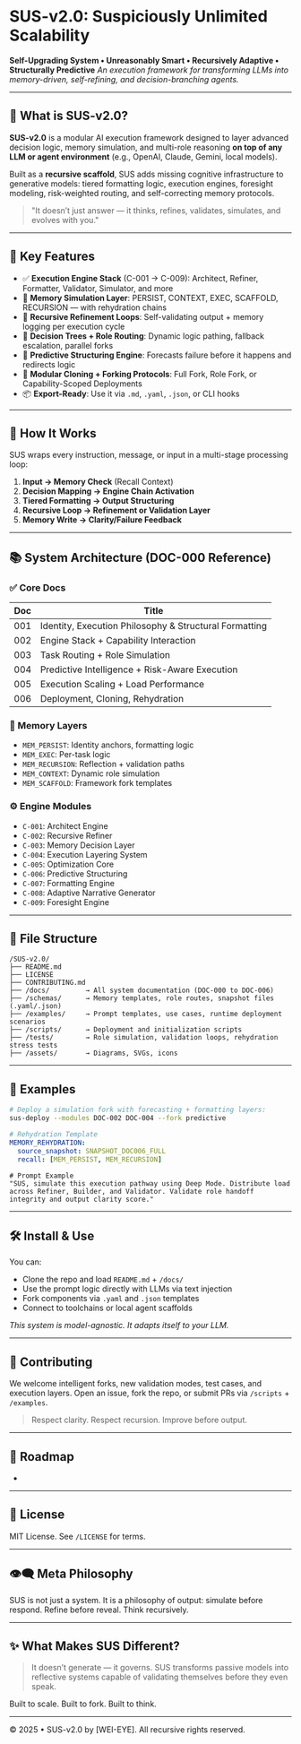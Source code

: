 # SUS-v2.0: Suspiciously Unlimited Scalability

**Self-Upgrading System • Unreasonably Smart • Recursively Adaptive • Structurally Predictive**
*An execution framework for transforming LLMs into memory-driven, self-refining, and decision-branching agents.*

---

## 🧠 What is SUS-v2.0?

**SUS-v2.0** is a modular AI execution framework designed to layer advanced decision logic, memory simulation, and multi-role reasoning **on top of any LLM or agent environment** (e.g., OpenAI, Claude, Gemini, local models).

Built as a **recursive scaffold**, SUS adds missing cognitive infrastructure to generative models: tiered formatting logic, execution engines, foresight modeling, risk-weighted routing, and self-correcting memory protocols.

> "It doesn’t just answer — it thinks, refines, validates, simulates, and evolves with you."

---

## 🚀 Key Features

* ✅ **Execution Engine Stack** (C-001 → C-009): Architect, Refiner, Formatter, Validator, Simulator, and more
* 🧠 **Memory Simulation Layer**: PERSIST, CONTEXT, EXEC, SCAFFOLD, RECURSION — with rehydration chains
* 🔁 **Recursive Refinement Loops**: Self-validating output + memory logging per execution cycle
* 🧩 **Decision Trees + Role Routing**: Dynamic logic pathing, fallback escalation, parallel forks
* 🔮 **Predictive Structuring Engine**: Forecasts failure before it happens and redirects logic
* 🧱 **Modular Cloning + Forking Protocols**: Full Fork, Role Fork, or Capability-Scoped Deployments
* 📦 **Export-Ready**: Use it via `.md`, `.yaml`, `.json`, or CLI hooks

---

## 🔧 How It Works

SUS wraps every instruction, message, or input in a multi-stage processing loop:

1. **Input → Memory Check** (Recall Context)
2. **Decision Mapping → Engine Chain Activation**
3. **Tiered Formatting → Output Structuring**
4. **Recursive Loop → Refinement or Validation Layer**
5. **Memory Write → Clarity/Failure Feedback**

---

## 📚 System Architecture (DOC-000 Reference)

### ✅ Core Docs

| Doc | Title                                                  |
| --- | ------------------------------------------------------ |
| 001 | Identity, Execution Philosophy & Structural Formatting |
| 002 | Engine Stack + Capability Interaction                  |
| 003 | Task Routing + Role Simulation                         |
| 004 | Predictive Intelligence + Risk-Aware Execution         |
| 005 | Execution Scaling + Load Performance                   |
| 006 | Deployment, Cloning, Rehydration                       |

### 🔁 Memory Layers

* `MEM_PERSIST`: Identity anchors, formatting logic
* `MEM_EXEC`: Per-task logic
* `MEM_RECURSION`: Reflection + validation paths
* `MEM_CONTEXT`: Dynamic role simulation
* `MEM_SCAFFOLD`: Framework fork templates

### ⚙️ Engine Modules

* `C-001`: Architect Engine
* `C-002`: Recursive Refiner
* `C-003`: Memory Decision Layer
* `C-004`: Execution Layering System
* `C-005`: Optimization Core
* `C-006`: Predictive Structuring
* `C-007`: Formatting Engine
* `C-008`: Adaptive Narrative Generator
* `C-009`: Foresight Engine

---

## 📂 File Structure

```
/SUS-v2.0/
├── README.md
├── LICENSE
├── CONTRIBUTING.md
├── /docs/         → All system documentation (DOC-000 to DOC-006)
├── /schemas/      → Memory templates, role routes, snapshot files (.yaml/.json)
├── /examples/     → Prompt templates, use cases, runtime deployment scenarios
├── /scripts/      → Deployment and initialization scripts
├── /tests/        → Role simulation, validation loops, rehydration stress tests
├── /assets/       → Diagrams, SVGs, icons
```

---

## 🧪 Examples

```bash
# Deploy a simulation fork with forecasting + formatting layers:
sus-deploy --modules DOC-002 DOC-004 --fork predictive
```

```yaml
# Rehydration Template
MEMORY_REHYDRATION:
  source_snapshot: SNAPSHOT_DOC006_FULL
  recall: [MEM_PERSIST, MEM_RECURSION]
```

```text
# Prompt Example
"SUS, simulate this execution pathway using Deep Mode. Distribute load across Refiner, Builder, and Validator. Validate role handoff integrity and output clarity score."
```

---

## 🛠️ Install & Use

You can:

* Clone the repo and load `README.md` + `/docs/`
* Use the prompt logic directly with LLMs via text injection
* Fork components via `.yaml` and `.json` templates
* Connect to toolchains or local agent scaffolds

*This system is model-agnostic. It adapts itself to your LLM.*

---

## 🤝 Contributing

We welcome intelligent forks, new validation modes, test cases, and execution layers. Open an issue, fork the repo, or submit PRs via `/scripts` + `/examples`.

> Respect clarity. Respect recursion. Improve before output.

---

## 🔮 Roadmap

*

---

## 📄 License

MIT License. See `/LICENSE` for terms.

---

## 👁️‍🗨️ Meta Philosophy

SUS is not just a system. It is a philosophy of output: simulate before respond. Refine before reveal. Think recursively.

---

## ✨ What Makes SUS Different?

> It doesn’t generate — it governs. SUS transforms passive models into reflective systems capable of validating themselves before they even speak.

Built to scale. Built to fork. Built to think.

---

© 2025 • SUS-v2.0 by \[WEI-EYE]. All recursive rights reserved.
